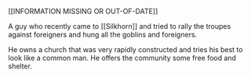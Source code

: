 [[INFORMATION MISSING OR OUT-OF-DATE]]

A guy who recently came to [[Silkhorn]] and tried to rally the troupes against foreigners and hung all the goblins and foreigners. 

He owns a church that was very rapidly constructed and tries his best to look like a common man. He offers the community some free food and shelter. 